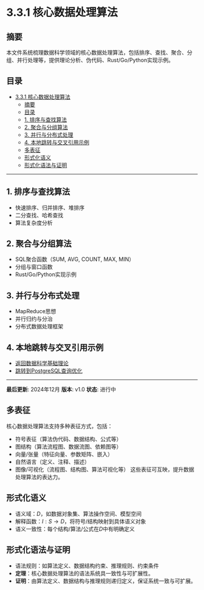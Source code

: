 # 3.3.1 核心数据处理算法

## 摘要

本文件系统梳理数据科学领域的核心数据处理算法，包括排序、查找、聚合、分组、并行处理等，提供理论分析、伪代码、Rust/Go/Python实现示例。

## 目录

- [3.3.1 核心数据处理算法](#331-核心数据处理算法)
  - [摘要](#摘要)
  - [目录](#目录)
  - [1. 排序与查找算法](#1-排序与查找算法)
  - [2. 聚合与分组算法](#2-聚合与分组算法)
  - [3. 并行与分布式处理](#3-并行与分布式处理)
  - [4. 本地跳转与交叉引用示例](#4-本地跳转与交叉引用示例)
  - [多表征](#多表征)
  - [形式化语义](#形式化语义)
  - [形式化语法与证明](#形式化语法与证明)

---

## 1. 排序与查找算法

- 快速排序、归并排序、堆排序
- 二分查找、哈希查找
- 算法复杂度分析

## 2. 聚合与分组算法

- SQL聚合函数（SUM, AVG, COUNT, MAX, MIN）
- 分组与窗口函数
- Rust/Go/Python实现示例

## 3. 并行与分布式处理

- MapReduce思想
- 并行归约与分治
- 分布式数据处理框架

## 4. 本地跳转与交叉引用示例

- [返回数据科学基础理论](../3.1-基础理论/3.1.1-数据科学基础理论框架.md)
- [跳转到PostgreSQL查询优化](../../1-数据库系统/1.1-PostgreSQL/1.1.4-查询优化.md)

---

**最后更新**: 2024年12月
**版本**: v1.0
**状态**: 进行中

## 多表征

核心数据处理算法支持多种表征方式，包括：

- 符号表征（算法伪代码、数据结构、公式等）
- 图结构（算法流程图、数据流图、依赖图等）
- 向量/张量（特征向量、参数矩阵、嵌入）
- 自然语言（定义、注释、描述）
- 图像/可视化（流程图、结构图、算法可视化等）
这些表征可互映，提升数据处理算法的表达力。

## 形式化语义

- 语义域：$D$，如数据对象集、算法操作空间、模型空间
- 解释函数：$I: S \to D$，将符号/结构映射到具体语义对象
- 语义一致性：每个结构/算法/公式在$D$中有明确定义

## 形式化语法与证明

- 语法规则：如算法定义、数据结构约束、推理规则、约束条件
- **定理**：核心数据处理算法的语法系统具一致性与可扩展性。
- **证明**：由算法定义、数据结构与推理规则递归定义，保证系统一致与可扩展。
